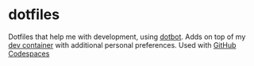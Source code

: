 # dotfiles

Dotfiles that help me with development, using [dotbot](https://github.com/anishathalye/dotbot). Adds on top of my [dev container](https://github.com/AjkayAlan/docker-linux-dev-box) with additional personal preferences. Used with [GitHub Codespaces](https://docs.github.com/en/codespaces/customizing-your-codespace/personalizing-codespaces-for-your-account#dotfiles)
